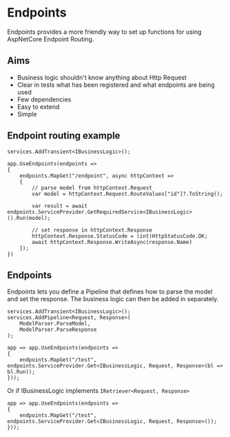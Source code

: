 # Endpoints

Endpoints provides a more friendly way to set up functions for using AspNetCore Endpoint Routing.

## Aims

- Business logic shouldn't know anything about Http Request
- Clear in tests what has been registered and what endpoints are being used
- Few dependencies
- Easy to extend
- Simple

## Endpoint routing example

```
services.AddTransient<IBusinessLogic>();
```

```
app.UseEndpoints(endpoints =>
{
    endpoints.MapGet("/endpoint", async httpContext => 
    {
        // parse model from httpContext.Request
        var model = httpContext.Request.RouteValues["id"]?.ToString();

        var result = await endpoints.ServiceProvider.GetRequiredService<IBusinessLogic>().Run(model);

        // set response in httpContext.Response
        httpContext.Response.StatusCode = (int)HttpStatusCode.OK;
        await httpContext.Response.WriteAsync(response.Name)
    });
})
```

## Endpoints

Endpoints lets you define a Pipeline that defines how to parse the model and set the response. The business logic can then be added in separately.

```
services.AddTransient<IBusinessLogic>();
services.AddPipeline<Request, Response>(
    ModelParser.ParseModel,
    ModelParser.ParseResponse
);
```

```
app => app.UseEndpoints(endpoints =>
{
    endpoints.MapGet("/test", endpoints.ServiceProvider.Get<IBusinessLogic, Request, Response>(bl => bl.Run));
}));
```

Or if IBusinessLogic implements `IRetriever<Request, Response>`

```
app => app.UseEndpoints(endpoints =>
{
    endpoints.MapGet("/test", endpoints.ServiceProvider.Get<IBusinessLogic, Request, Response>());
}));
```
